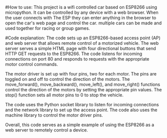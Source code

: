 #How to use:
This project is a wifi controlled car based on ESP8266 using micropython. It can be controlled by any device with a web browser. 
When the user connects with The ESP they can enter anything in the browser to open the car's web page and control the car.
multiple cars can be made and used together for racing or group games.

#Code explanation:
The code sets up an ESP8266-based access point (AP) and web server that allows remote control of a motorized vehicle. The web server serves a simple HTML page with four directional buttons that send HTTP GET requests to the ESP8266. The code listens for incoming connections on port 80 and responds to requests with the appropriate motor control commands.

The motor driver is set up with four pins, two for each motor. The pins are toggled on and off to control the direction of the motors. The move_forward(), move_backward(), move_left(), and move_right() functions control the direction of the motors by setting the appropriate pin values. The stop() function sets all motor pins to 0 to stop the vehicle.

The code uses the Python socket library to listen for incoming connections and the network library to set up the access point. The code also uses the machine library to control the motor driver pins.

Overall, this code serves as a simple example of using the ESP8266 as a web server to remotely control a device.